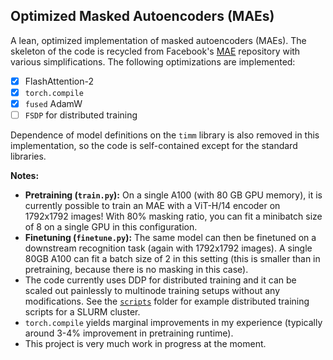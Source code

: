 ## Optimized Masked Autoencoders (MAEs)

A lean, optimized implementation of masked autoencoders (MAEs). The skeleton of the code is recycled from Facebook's [MAE](https://github.com/facebookresearch/mae) repository with various simplifications. The following optimizations are implemented:

- [x] FlashAttention-2
- [x] `torch.compile`
- [x] `fused` AdamW
- [ ] `FSDP` for distributed training

Dependence of model definitions on the `timm` library is also removed in this implementation, so the code is self-contained except for the standard libraries.

**Notes:**

- **Pretraining (`train.py`):** On a single A100 (with 80 GB GPU memory), it is currently possible to train an MAE with a ViT-H/14 encoder on 1792x1792 images! With 80% masking ratio, you can fit a minibatch size of 8 on a single GPU in this configuration.
- **Finetuning (`finetune.py`):** The same model can then be finetuned on a downstream recognition task (again with 1792x1792 images). A single 80GB A100 can fit a batch size of 2 in this setting (this is smaller than in pretraining, because there is no masking in this case).
- The code currently uses DDP for distributed training and it can be scaled out painlessly to multinode training setups without any modifications. See the [`scripts`](https://github.com/eminorhan/optimized-mae/tree/master/scripts) folder for example distributed training scripts for a SLURM cluster.
- `torch.compile` yields marginal improvements in my experience (typically around 3-4% improvement in pretraining runtime).
- This project is very much work in progress at the moment.

